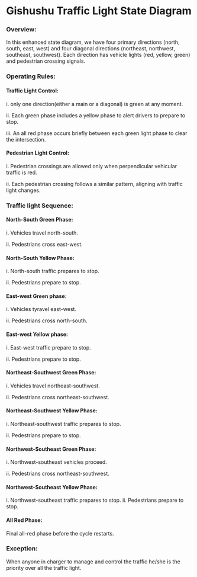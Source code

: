 # Gishushu Traffic Light State Diagram
### Overview:
In this enhanced state diagram, we have four primary directions (north, south, east, west) and four diagonal directions (northeast, northwest, southeast, southwest). Each direction has vehicle lights (red, yellow, green) and pedestrian crossing signals.
### Operating Rules:
#### Traffic Light Control:
i. only one direction(either a main or a diagonal) is green at any moment.

ii. Each green phase includes a yellow phase to alert drivers to prepare to stop.

iii. An all red phase occurs briefly between each green light phase to clear the intersection.
#### Pedestrian Light Control:
i. Pedestrian crossings are allowed only when perpendicular vehicular traffic is red.

ii. Each pedestrian crossing follows a similar pattern, aligning with traffic light changes.
### Traffic light Sequence:
#### North-South Green Phase:
i. Vehicles travel north-south.

ii. Pedestrians cross east-west.
#### North-South Yellow Phase:
i. North-south traffic prepares to stop.

ii. Pedestrians prepare to stop.
#### East-west Green phase:
i. Vehicles tyravel east-west.

ii. Pedestrians cross north-south.
#### East-west Yellow phase:
i. East-west traffic prepare to stop.

ii. Pedestrians prepare to stop.
#### Northeast-Southwest Green Phase:
i. Vehicles travel northeast-southwest.

ii. Pedestrians cross northeast-southwest.
#### Northeast-Southwest Yellow Phase:
i. Northeast-southwest traffic prepares to stop.

ii. Pedestrians prepare to stop.
#### Northwest-Southeast Green Phase:
i. Northwest-southeast vehicles proceed.

ii. Pedestrians cross northeast-southwest.
#### Northwest-Southeast Yellow Phase:
i. Northwest-southeast traffic prepares to stop.
ii. Pedestrians prepare to stop.
#### All Red Phase:
Final all-red phase before the cycle restarts.
### Exception:
When anyone in charger to manage and control the traffic he/she is the priority over all the traffic light. 
